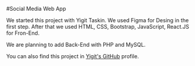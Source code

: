 #Social Media Web App

We started this project with Yigit Taskin. We used Figma for Desing in the first step. After that we used HTML, CSS, Bootstrap, JavaScript, React.JS for Fron-End.

We are planning to add Back-End with PHP and MySQL.

You can also find this project in [Yigit's GitHub](https://github.com/yigittaskin/ReactJS-Social-Media-App) profile.
